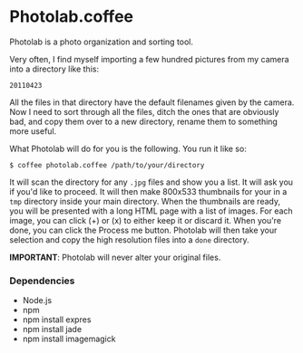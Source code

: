 Photolab.coffee
===============

Photolab is a photo organization and sorting tool.

Very often, I find myself importing a few hundred pictures from my camera
into a directory like this:

    20110423

All the files in that directory have the default filenames given by the
camera. Now I need to sort through all the files, ditch the ones that are
obviously bad, and copy them over to a new directory, rename them to
something more useful.

What Photolab will do for you is the following. You run it like so:

    $ coffee photolab.coffee /path/to/your/directory

It will scan the directory for any `.jpg` files and show you a list. It will
ask you if you'd like to proceed. It will then make 800x533 thumbnails for
your in a `tmp` directory inside your main directory. When the thumbnails are
ready, you will be presented with a long HTML page with a list of images. For
each image, you can click (+) or (x) to either keep it or discard it. When
you're done, you can click the Process me button. Photolab will then take
your selection and copy the high resolution files into a `done` directory.

**IMPORTANT**: Photolab will never alter your original files.

### Dependencies

* Node.js
* npm
* npm install expres
* npm install jade
* npm install imagemagick

